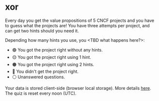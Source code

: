 # xor

Every day you get the value propositions of 5 CNCF projects and you have to guess what the projects are! You have three attempts per project, and can get two hints should you need it.

Depending how many hints you use, you <TBD what happens here?>:
- 🟢 You got the project right without any hints.
- 🟡 You got the project right using 1 hint.
- 🟠 You got the project right using 2 hints.
- 🔴 You didn't get the project right.
- ⚪ Unanswered questions.


Your data is stored client-side (browser local storage). More details [here](https://developer.mozilla.org/en-US/docs/Web/API/Window/localStorage). The quiz is reset every noon (UTC).
